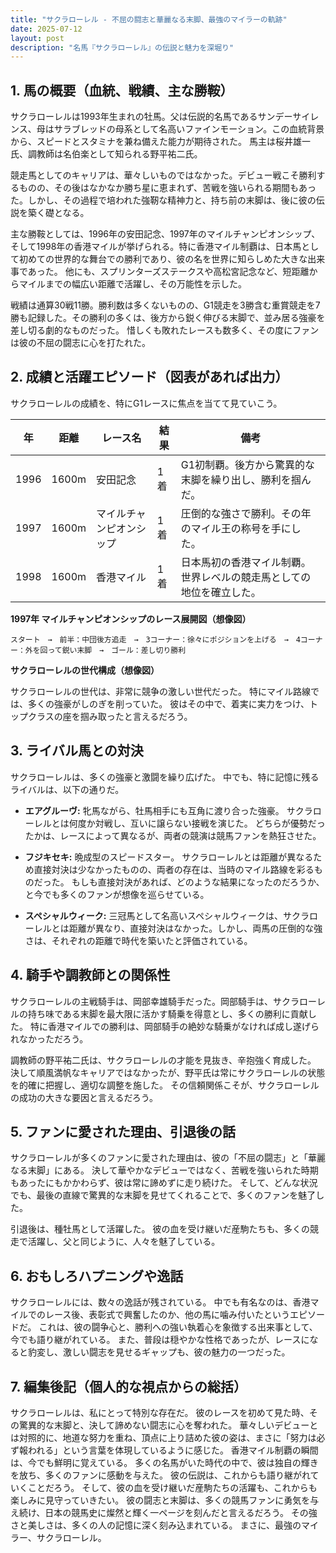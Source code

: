 ```yaml
---
title: "サクラローレル - 不屈の闘志と華麗なる末脚、最強のマイラーの軌跡"
date: 2025-07-12
layout: post
description: "名馬『サクラローレル』の伝説と魅力を深堀り"
---
```


## 1. 馬の概要（血統、戦績、主な勝鞍）

サクラローレルは1993年生まれの牡馬。父は伝説的名馬であるサンデーサイレンス、母はサラブレッドの母系として名高いファインモーション。この血統背景から、スピードとスタミナを兼ね備えた能力が期待された。  馬主は桜井雄一氏、調教師は名伯楽として知られる野平祐二氏。

競走馬としてのキャリアは、華々しいものではなかった。デビュー戦こそ勝利するものの、その後はなかなか勝ち星に恵まれず、苦戦を強いられる期間もあった。しかし、その過程で培われた強靭な精神力と、持ち前の末脚は、後に彼の伝説を築く礎となる。

主な勝鞍としては、1996年の安田記念、1997年のマイルチャンピオンシップ、そして1998年の香港マイルが挙げられる。特に香港マイル制覇は、日本馬として初めての世界的な舞台での勝利であり、彼の名を世界に知らしめた大きな出来事であった。  他にも、スプリンターズステークスや高松宮記念など、短距離からマイルまでの幅広い距離で活躍し、その万能性を示した。

戦績は通算30戦11勝。勝利数は多くないものの、G1競走を3勝含む重賞競走を7勝も記録した。その勝利の多くは、後方から鋭く伸びる末脚で、並み居る強豪を差し切る劇的なものだった。  惜しくも敗れたレースも数多く、その度にファンは彼の不屈の闘志に心を打たれた。


## 2. 成績と活躍エピソード（図表があれば出力）

サクラローレルの成績を、特にG1レースに焦点を当てて見ていこう。


| 年 | 距離 | レース名 | 結果 | 備考 |
|---|---|---|---|---|
| 1996 | 1600m | 安田記念 | 1着 | G1初制覇。後方から驚異的な末脚を繰り出し、勝利を掴んだ。 |
| 1997 | 1600m | マイルチャンピオンシップ | 1着 | 圧倒的な強さで勝利。その年のマイル王の称号を手にした。 |
| 1998 | 1600m | 香港マイル | 1着 | 日本馬初の香港マイル制覇。世界レベルの競走馬としての地位を確立した。 |


**1997年 マイルチャンピオンシップのレース展開図（想像図）**

```
スタート　→　前半：中団後方追走　→　3コーナー：徐々にポジションを上げる　→　4コーナー：外を回って鋭い末脚　→　ゴール：差し切り勝利
```

**サクラローレルの世代構成（想像図）**

サクラローレルの世代は、非常に競争の激しい世代だった。  特にマイル路線では、多くの強豪がしのぎを削っていた。  彼はその中で、着実に実力をつけ、トップクラスの座を掴み取ったと言えるだろう。


## 3. ライバル馬との対決

サクラローレルは、多くの強豪と激闘を繰り広げた。  中でも、特に記憶に残るライバルは、以下の通りだ。

* **エアグルーヴ:**  牝馬ながら、牡馬相手にも互角に渡り合った強豪。  サクラローレルとは何度か対戦し、互いに譲らない接戦を演じた。  どちらが優勢だったかは、レースによって異なるが、両者の競演は競馬ファンを熱狂させた。

* **フジキセキ:**  晩成型のスピードスター。  サクラローレルとは距離が異なるため直接対決は少なかったものの、両者の存在は、当時のマイル路線を彩るものだった。  もしも直接対決があれば、どのような結果になったのだろうか、と今でも多くのファンが想像を巡らせている。

* **スペシャルウィーク:**  三冠馬として名高いスペシャルウィークは、サクラローレルとは距離が異なり、直接対決はなかった。しかし、両馬の圧倒的な強さは、それぞれの距離で時代を築いたと評価されている。


## 4. 騎手や調教師との関係性

サクラローレルの主戦騎手は、岡部幸雄騎手だった。岡部騎手は、サクラローレルの持ち味である末脚を最大限に活かす騎乗を得意とし、多くの勝利に貢献した。  特に香港マイルでの勝利は、岡部騎手の絶妙な騎乗がなければ成し遂げられなかっただろう。

調教師の野平祐二氏は、サクラローレルの才能を見抜き、辛抱強く育成した。  決して順風満帆なキャリアではなかったが、野平氏は常にサクラローレルの状態を的確に把握し、適切な調整を施した。  その信頼関係こそが、サクラローレルの成功の大きな要因と言えるだろう。


## 5. ファンに愛された理由、引退後の話

サクラローレルが多くのファンに愛された理由は、彼の「不屈の闘志」と「華麗なる末脚」にある。  決して華やかなデビューではなく、苦戦を強いられた時期もあったにもかかわらず、彼は常に諦めずに走り続けた。  そして、どんな状況でも、最後の直線で驚異的な末脚を見せてくれることで、多くのファンを魅了した。

引退後は、種牡馬として活躍した。  彼の血を受け継いだ産駒たちも、多くの競走で活躍し、父と同じように、人々を魅了している。


## 6. おもしろハプニングや逸話

サクラローレルには、数々の逸話が残されている。  中でも有名なのは、香港マイルでのレース後、表彰式で興奮したのか、他の馬に噛み付いたというエピソードだ。  これは、彼の闘争心と、勝利への強い執着心を象徴する出来事として、今でも語り継がれている。  また、普段は穏やかな性格であったが、レースになると豹変し、激しい闘志を見せるギャップも、彼の魅力の一つだった。


## 7. 編集後記（個人的な視点からの総括）

サクラローレルは、私にとって特別な存在だ。  彼のレースを初めて見た時、その驚異的な末脚と、決して諦めない闘志に心を奪われた。  華々しいデビューとは対照的に、地道な努力を重ね、頂点に上り詰めた彼の姿は、まさに「努力は必ず報われる」という言葉を体現しているように感じた。  香港マイル制覇の瞬間は、今でも鮮明に覚えている。  多くの名馬がいた時代の中で、彼は独自の輝きを放ち、多くのファンに感動を与えた。  彼の伝説は、これからも語り継がれていくことだろう。  そして、彼の血を受け継いだ産駒たちの活躍も、これからも楽しみに見守っていきたい。  彼の闘志と末脚は、多くの競馬ファンに勇気を与え続け、日本の競馬史に燦然と輝く一ページを刻んだと言えるだろう。  その強さと美しさは、多くの人の記憶に深く刻み込まれている。  まさに、最強のマイラー、サクラローレル。
